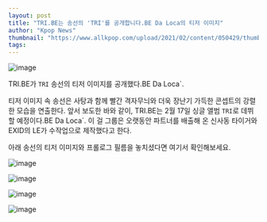 ```yaml
---
layout: post
title: "TRI.BE는 송선의 'TRI'를 공개합니다.BE Da Loca의 티저 이미지"
author: "Kpop News"
thumbnail: "https://www.allkpop.com/upload/2021/02/content/050429/thumb/1612517346-200205-tribe.jpg"
tags: 
---
```



![image](https://www.allkpop.com/upload/2021/02/content/050429/1612517346-200205-tribe.jpg)

TRI.BE가 `TRI` 송선의 티저 이미지를 공개했다.BE Da Loca`.

티저 이미지 속 송선은 사탕과 함께 빨간 격자무늬와 더욱 장난기 가득한 콘셉트의 강렬한 모습을 연출한다. 앞서 보도한 바와 같이, TRI.BE는 2월 17일 싱글 앨범 `TRI`로 데뷔할 예정이다.BE Da Loca`. 이 걸 그룹은 오랫동안 파트너를 배출해 온 신사동 타이거와 EXID의 LE가 수작업으로 제작했다고 한다.

아래 송선의 티저 이미지와 프롤로그 필름을 놓치셨다면 여기서 확인해보세요.

![image](https://preview.redd.it/38o3dhuojmf61.jpg?width=1000&format=pjpg&auto=webp&s=6b4d29e91508692089368aa15d9ebbaab5fa7320)

![image](https://preview.redd.it/1v21hjuojmf61.jpg?width=1000&format=pjpg&auto=webp&s=83d80c9bfcb98717be8542be1acef3a8d01ee296)

![image](https://preview.redd.it/x3xdf5xojmf61.jpg?width=1000&format=pjpg&auto=webp&s=dff1ecd0a37da95ab80a5f2c0da9a9f6be6fa0ae)

![image](https://preview.redd.it/gqtthkuojmf61.jpg?width=1000&format=pjpg&auto=webp&s=79d94745d56ec608f1ad33f6974b5a5348dccd87)